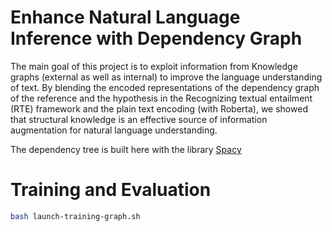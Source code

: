 # Enhance Natural Language Inference with Dependency Graph

The main goal of this project is to exploit information from Knowledge graphs (external as well as internal) to improve the language understanding of text. By blending the encoded representations of the dependency graph of the reference and the hypothesis in the Recognizing textual entailment (RTE) framework and the plain text encoding (with Roberta), we showed that structural knowledge is an effective source of information augmentation for natural language understanding.

The dependency tree is built here with the library [Spacy](https://spacy.io/usage/linguistic-features#dependency-parse) 

# Training and Evaluation
```sh
bash launch-training-graph.sh
```